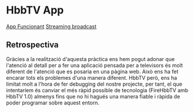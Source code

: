 # HbbTV App
[App Funcionant](https://raxe88.github.io/)
[Streaming broadcast](https://ccma-tva-es-cellnex-live-hls.secure.footprint.net/es/ngrp:tv3_web/playlist.m3u8)

## Retrospectiva
Gràcies a la realització d'aquesta pràctica ens hem pogut adonar que l'atenció al detall per a fer una aplicació pensada per a televisors és molt diferent de l'atenció que es posaria en una pàgina web. Això ens ha fet encarar tots els problemes d'una manera diferent.
HbbTV però, ens ha limitat molt a l'hora de fer debugging del nostre projecte, per tant, el que intentaríem és canviar el més ràpid possible de tecnologia (FireHbbTV amb HbbTV 1.0) almenys fins que no hi hagués una manera fiable i ràpida de poder programar sobre aquest entorn.
